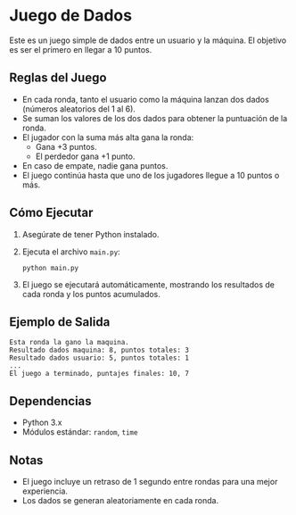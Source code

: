 # Juego de Dados

Este es un juego simple de dados entre un usuario y la máquina. El objetivo es ser el primero en llegar a 10 puntos.

## Reglas del Juego

- En cada ronda, tanto el usuario como la máquina lanzan dos dados (números aleatorios del 1 al 6).
- Se suman los valores de los dos dados para obtener la puntuación de la ronda.
- El jugador con la suma más alta gana la ronda:
  - Gana +3 puntos.
  - El perdedor gana +1 punto.
- En caso de empate, nadie gana puntos.
- El juego continúa hasta que uno de los jugadores llegue a 10 puntos o más.

## Cómo Ejecutar

1. Asegúrate de tener Python instalado.
2. Ejecuta el archivo `main.py`:

   ```
   python main.py
   ```

3. El juego se ejecutará automáticamente, mostrando los resultados de cada ronda y los puntos acumulados.

## Ejemplo de Salida

```
Esta ronda la gano la maquina.
Resultado dados maquina: 8, puntos totales: 3
Resultado dados usuario: 5, puntos totales: 1
...
El juego a terminado, puntajes finales: 10, 7
```

## Dependencias

- Python 3.x
- Módulos estándar: `random`, `time`

## Notas

- El juego incluye un retraso de 1 segundo entre rondas para una mejor experiencia.
- Los dados se generan aleatoriamente en cada ronda.
